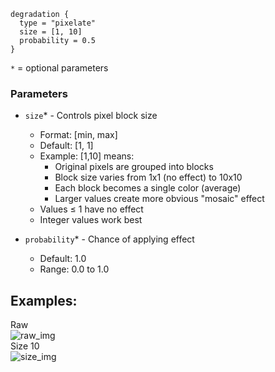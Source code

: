 ```hcl
degradation {
  type = "pixelate"
  size = [1, 10]
  probability = 0.5
}
```
`*` = optional parameters

### Parameters
- `size`* - Controls pixel block size
  - Format: [min, max]
  - Default: [1, 1]
  - Example: [1,10] means:
    - Original pixels are grouped into blocks
    - Block size varies from 1x1 (no effect) to 10x10
    - Each block becomes a single color (average)
    - Larger values create more obvious "mosaic" effect
  - Values ≤ 1 have no effect
  - Integer values work best

- `probability`* - Chance of applying effect
  - Default: 1.0
  - Range: 0.0 to 1.0

## Examples:
<div> Raw</div>
<img src="images/pixelate/raw.png" title="raw_img">
<div> Size 10 </div>
<img src="images/pixelate/size_10.png" title="size_img">
